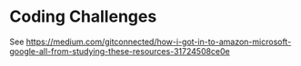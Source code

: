 # Coding Challenges
See https://medium.com/gitconnected/how-i-got-in-to-amazon-microsoft-google-all-from-studying-these-resources-31724508ce0e


